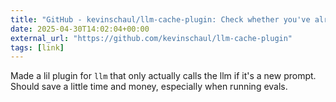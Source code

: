 ```yaml
---
title: "GitHub - kevinschaul/llm-cache-plugin: Check whether you've already run this prompt before calling the LLM"
date: 2025-04-30T14:02:04+00:00
external_url: "https://github.com/kevinschaul/llm-cache-plugin"
tags: [link]
---
```


Made a lil plugin for `llm` that only actually calls the llm if it's a new prompt. Should save a little time and money, especially when running evals.